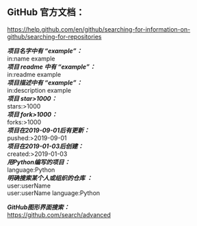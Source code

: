 ## GitHub 官方文档：
https://help.github.com/en/github/searching-for-information-on-github/searching-for-repositories

***项目名字中有 “example”：***  
in:name example  
***项目 readme 中有 “example”：***  
in:readme example  
***项目描述中有 “example”：***  
in:description example  
***项目 star>1000：***  
stars:>1000  
***项目 fork>1000：***  
forks:>1000  
***项目在2019-09-01后有更新：***  
pushed:>2019-09-01  
***项目在2019-01-03后创建：***  
created:>2019-01-03  
***用Python编写的项目：***  
language:Python  
***明确搜索某个人或组织的仓库 ：***  
user:userName  
user:userName language:Python  

***GitHub图形界面搜索：***  
https://github.com/search/advanced  
